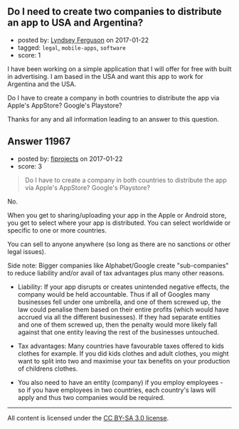 ## Do I need to create two companies to distribute an app to USA and Argentina?

- posted by: [Lyndsey Ferguson](https://stackexchange.com/users/27284/lyndsey-ferguson) on 2017-01-22
- tagged: `legal`, `mobile-apps`, `software`
- score: 1

<p>I have been working on a simple application that I will offer for free with built in advertising. I am based in the USA and want this app to work for Argentina and the USA. </p>

<p>Do I have to create a company in both countries to distribute the app via Apple's AppStore? Google's Playstore?</p>

<p>Thanks for any and all information leading to an answer to this question.</p>



## Answer 11967

- posted by: [fiprojects](https://stackexchange.com/users/5370155/fiprojects) on 2017-01-22
- score: 3

<blockquote>
  <p>Do I have to create a company in both countries to distribute the app via Apple's AppStore? Google's Playstore?</p>
</blockquote>

<p>No.</p>

<p>When you get to sharing/uploading your app in the Apple or Android store, you get to select where your app is distributed. You can select worldwide or specific to one or more countries. </p>

<p>You can sell to anyone anywhere (so long as there are no sanctions or other legal issues).</p>

<p>Side note:
Bigger companies like Alphabet/Google create "sub-companies" to reduce liability and/or avail of tax advantages plus many other reasons. </p>

<ul>
<li><p>Liability: If your app disrupts or creates unintended negative
effects, the company would be held accountable. Thus if all of
Googles many businesses fell under one umbrella, and one of them
screwed up, the law could penalise them based on their entire profits (which
would have accrued via all the different businesses). If they
had separate entities and one of them screwed up, then the penalty
would more likely fall against that one entity leaving the rest of
the businesses untouched.</p></li>
<li><p>Tax advantages: Many countries have favourable taxes offered to kids
clothes for example. If you did kids clothes and adult clothes, you
might want to split into two and maximise your tax benefits on your
production of childrens clothes.</p></li>
<li><p>You also need to have an entity (company) if you employ employees -
so if you have employees in two countries, each country's laws will
apply and thus two companies would be required.</p></li>
</ul>




---

All content is licensed under the [CC BY-SA 3.0 license](https://creativecommons.org/licenses/by-sa/3.0/).

